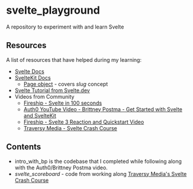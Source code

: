# svelte_playground

A repository to experiment with and learn Svelte

## Resources

A list of resources that have helped during my learning:

* [Svelte Docs](https://svelte.dev/docs)
* [SvelteKit Docs](https://kit.svelte.dev/docs)
  * [Page object](https://kit.svelte.dev/docs#loading-input-page) - covers _slug_ concept
* [Svelte Tutorial from Svelte.dev](https://svelte.dev/tutorial/basics)
* Videos from Community
  * [Fireship - Svelte in 100 seconds](https://youtu.be/rv3Yq-B8qp4)
  * [Auth0 YouTube Video - Brittney Postma - Get Started with Svelte and SvelteKit](https://youtu.be/fOD_3iSiwTQ)
  * [Fireship - Svelte 3 Reaction and Quickstart Video](https://youtu.be/043h4ugAj4c)
  * [Traversy Media - Svelte Crash Course](https://youtu.be/uK2RnIzrQ0M)

## Contents
* intro_with_bp is the codebase that I completed while following along with the Auth0/Brittney Postma video. 
* _svelte_scoreboard_ - code from working along [Traversy Media's Svelte Crash Course](https://youtu.be/uK2RnIzrQ0M)
